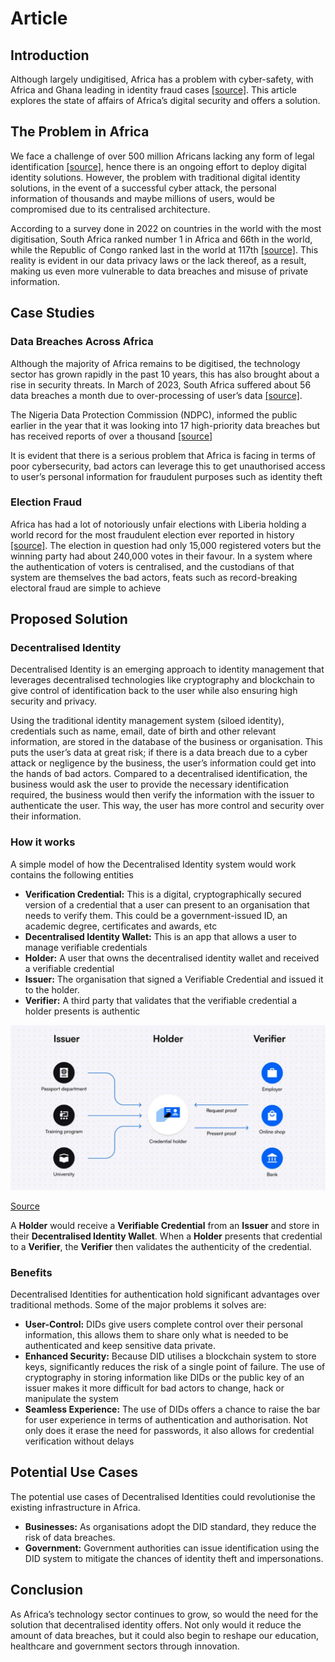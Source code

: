 # Article

## Introduction

Although largely undigitised, Africa has a problem with cyber-safety, with Africa and Ghana leading in identity fraud cases [[source]](https://guardian.ng/news/nigeria-ghana-lead-west-africas-identity-fraud-cases/). This article explores the state of affairs of Africa’s digital security and offers a solution.

## The Problem in Africa

We face a challenge of over 500 million Africans lacking any form of legal identification [[source]](https://www.diplomacy.edu/resource/report-stronger-digital-voices-from-africa/digital-identification-africa/), hence there is an ongoing effort to deploy digital identity solutions. However, the problem with traditional digital identity solutions, in the event of a successful cyber attack, the personal information of thousands and maybe millions of users, would be compromised due to its centralised architecture.

According to a survey done in 2022 on countries in the world with the most digitisation, South Africa ranked number 1 in Africa and 66th in the world, while the Republic of Congo ranked last in the world at 117th [[source]](https://surfshark.com/dql2022). This reality is evident in our data privacy laws or the lack thereof, as a result, making us even more vulnerable to data breaches and misuse of private information.

## Case Studies

### Data Breaches Across Africa

Although the majority of Africa remains to be digitised, the technology sector has grown rapidly in the past 10 years, this has also brought about a rise in security threats. In March of 2023, South Africa suffered about 56 data breaches a month due to over-processing of user’s data [[source]](https://www.itweb.co.za/article/data-breaches-rising-at-alarming-rate-says-inforeg/wbrpOqg2pXZMDLZn).

The Nigeria Data Protection Commission (NDPC), informed the public earlier in the year that it was looking into 17 high-priority data breaches but has received reports of over a thousand [[source]](https://techpoint.africa/2024/01/29/nigeria-data-protection-breaches/)

It is evident that there is a serious problem that Africa is facing in terms of poor cybersecurity, bad actors can leverage this to get unauthorised access to user’s personal information for fraudulent purposes such as identity theft

### Election Fraud

Africa has had a lot of notoriously unfair elections with Liberia holding a world record for the most fraudulent election ever reported in history [[source]](https://premiumpolitics.com/five-most-rigged-elections-in-africa/?utm_source=punch&utm_medium=punch_backlink). The election in question had only 15,000 registered voters but the winning party had about 240,000 votes in their favour. In a system where the authentication of voters is centralised, and the custodians of that system are themselves the bad actors, feats such as record-breaking electoral fraud are simple to achieve

## Proposed Solution

### Decentralised Identity

Decentralised Identity is an emerging approach to identity management that leverages decentralised technologies like cryptography and blockchain to give control of identification back to the user while also ensuring high security and privacy.

Using the traditional identity management system (siloed identity), credentials such as name, email, date of birth and other relevant information, are stored in the database of the business or organisation. This puts the user’s data at great risk; if there is a data breach due to a cyber attack or negligence by the business, the user’s information could get into the hands of bad actors. Compared to a decentralised identification, the business would ask the user to provide the necessary identification required, the business would then verify the information with the issuer to authenticate the user. This way, the user has more control and security over their information.

### How it works

A simple model of how the Decentralised Identity system would work contains the following entities

- **Verification Credential:** This is a digital, cryptographically secured version of a credential that a user can present to an organisation that needs to verify them. This could be a government-issued ID, an academic degree, certificates and awards, etc
- **Decentralised Identity Wallet:** This is an app that allows a user to manage verifiable credentials
- **Holder:** A user that owns the decentralised identity wallet and received a verifiable credential
- **Issuer:** The organisation that signed a Verifiable Credential and issued it to the holder.
- **Verifier:** A third party that validates that the verifiable credential a holder presents is authentic

![[Source](https://www.google.com/url?sa=i&url=https%3A%2F%2Fwww.dock.io%2Fpost%2Fdecentralized-identity&psig=AOvVaw2CSibZp73ZTwq9t52ZHYuC&ust=1716230840854000&source=images&cd=vfe&opi=89978449&ved=0CBUQ3YkBahcKEwjAj6OesJqGAxUAAAAAHQAAAAAQBA)](image1-dock.png)

[Source](https://www.google.com/url?sa=i&url=https%3A%2F%2Fwww.dock.io%2Fpost%2Fdecentralized-identity&psig=AOvVaw2CSibZp73ZTwq9t52ZHYuC&ust=1716230840854000&source=images&cd=vfe&opi=89978449&ved=0CBUQ3YkBahcKEwjAj6OesJqGAxUAAAAAHQAAAAAQBA)

A **Holder** would receive a **Verifiable Credential** from an **Issuer** and store in their **Decentralised Identity Wallet**. When a **Holder** presents that credential to a **Verifier**, the **Verifier** then validates the authenticity of the credential.

### Benefits

Decentralised Identities for authentication hold significant advantages over traditional methods. Some of the major problems it solves are:

- **User-Control:** DIDs give users complete control over their personal information, this allows them to share only what is needed to be authenticated and keep sensitive data private.
- **Enhanced Security:** Because DID utilises a blockchain system to store keys, significantly reduces the risk of a single point of failure. The use of cryptography in storing information like DIDs or the public key of an issuer makes it more difficult for bad actors to change, hack or manipulate the system
- **Seamless Experience:** The use of DIDs offers a chance to raise the bar for user experience in terms of authentication and authorisation. Not only does it erase the need for passwords, it also allows for credential verification without delays

## Potential Use Cases

The potential use cases of Decentralised Identities could revolutionise the existing infrastructure in Africa.

- **Businesses:** As organisations adopt the DID standard, they reduce the risk of data breaches.
- **Government:** Government authorities can issue identification using the DID system to mitigate the chances of identity theft and impersonations.

## Conclusion

As Africa’s technology sector continues to grow, so would the need for the solution that decentralised identity offers. Not only would it reduce the amount of data breaches, but it could also begin to reshape our education, healthcare and government sectors through innovation.
